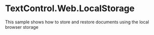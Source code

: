 # TextControl.Web.LocalStorage
This sample shows how to store and restore documents using the local browser storage
